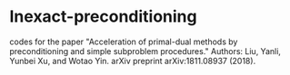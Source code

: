 # Inexact-preconditioning
codes for the paper "Acceleration of primal-dual methods by preconditioning and simple subproblem procedures."
Authors: Liu, Yanli, Yunbei Xu, and Wotao Yin. 
arXiv preprint arXiv:1811.08937 (2018).

